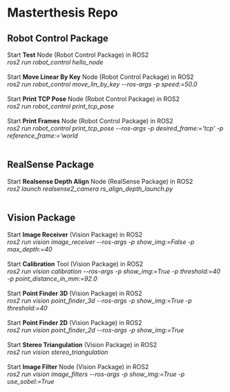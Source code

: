 # **Masterthesis Repo**

## **Robot Control Package**
Start **Test** Node (Robot Control Package) in ROS2 <br>
*ros2 run robot_control hello_node* <br>
<br>
Start **Move Linear By Key** Node (Robot Control Package) in ROS2 <br>
*ros2 run robot_control move_lin_by_key --ros-args -p speed:=50.0* <br>
<br>
Start **Print TCP Pose** Node (Robot Control Package) in ROS2 <br>
*ros2 run robot_control print_tcp_pose* <br>
<br>
Start **Print Frames** Node (Robot Control Package) in ROS2 <br>
*ros2 run robot_control print_tcp_pose --ros-args -p desired_frame:='tcp' -p reference_frame:='world* <br>
<br>

## **RealSense Package**
Start **Realsense Depth Align** Node (RealSense Package) in ROS2 <br>
*ros2 launch realsense2_camera rs_align_depth_launch.py* <br>
<br>

## **Vision Package**
Start **Image Receiver** (Vision Package) in ROS2 <br>
*ros2 run vision image_receiver --ros-args -p show_img:=False -p max_depth:=40* <br>
<br>
Start **Calibration** Tool (Vision Package) in ROS2 <br>
*ros2 run vision calibration --ros-args -p show_img:=True -p threshold:=40 -p point_distance_in_mm:=92.0* <br>
<br>
Start **Point Finder 3D** (Vision Package) in ROS2 <br>
*ros2 run vision point_finder_3d --ros-args -p show_img:=True -p threshold:=40* <br>
<br>
Start **Point Finder 2D** (Vision Package) in ROS2 <br>
*ros2 run vision point_finder_2d --ros-args -p show_img:=True* <br>
<br>
Start **Stereo Triangulation** (Vision Package) in ROS2 <br>
*ros2 run vision stereo_triangulation* <br>
<br>
Start **Image Filter** Node (Vision Package) in ROS2 <br>
*ros2 run vision image_filters --ros-args -p show_img:=True -p use_sobel:=True* <br>
<br>
